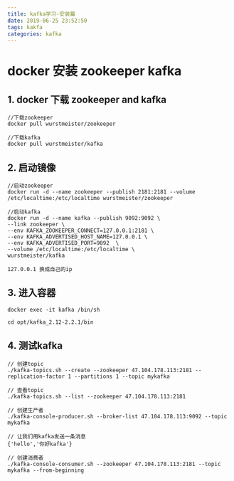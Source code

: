 ```yaml
---
title: kafka学习-安装篇
date: 2019-06-25 23:52:50
tags: kakfa
categories: kafka
---
```


# docker 安装 zookeeper kafka

## 1. docker 下载 zookeeper and kafka

	//下载zookeeper
	docker pull wurstmeister/zookeeper

	//下载kafka
	docker pull wurstmeister/kafka

## 2. 启动镜像

	//启动zookeeper	
	docker run -d --name zookeeper --publish 2181:2181 --volume /etc/localtime:/etc/localtime wurstmeister/zookeeper

	//启动kafka
	docker run -d --name kafka --publish 9092:9092 \
	--link zookeeper \
	--env KAFKA_ZOOKEEPER_CONNECT=127.0.0.1:2181 \
	--env KAFKA_ADVERTISED_HOST_NAME=127.0.0.1 \
	--env KAFKA_ADVERTISED_PORT=9092  \
	--volume /etc/localtime:/etc/localtime \
	wurstmeister/kafka

	127.0.0.1 换成自己的ip

## 3. 进入容器

	docker exec -it kafka /bin/sh

	cd opt/kafka_2.12-2.2.1/bin

## 4. 测试kafka

	// 创建topic
	./kafka-topics.sh --create --zookeeper 47.104.178.113:2181 --replication-factor 1 --partitions 1 --topic mykafka
	
	// 查看topic
	./kafka-topics.sh --list --zookeeper 47.104.178.113:2181
	
	// 创建生产者
	./kafka-console-producer.sh --broker-list 47.104.178.113:9092 --topic mykafka 
	
	// 让我们用kafka发送一条消息
	{'hello','你好kafka'}

	// 创建消费者
	./kafka-console-consumer.sh --zookeeper 47.104.178.113:2181 --topic mykafka --from-beginning
